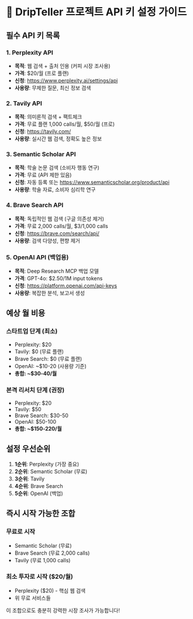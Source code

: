 # 🔑 DripTeller 프로젝트 API 키 설정 가이드

## 필수 API 키 목록

### 1. Perplexity API
- **목적**: 웹 검색 + 출처 인용 (커피 시장 조사용)
- **가격**: $20/월 (프로 플랜)
- **신청**: https://www.perplexity.ai/settings/api
- **사용량**: 무제한 질문, 최신 정보 검색

### 2. Tavily API  
- **목적**: 의미론적 검색 + 팩트체크
- **가격**: 무료 플랜 1,000 calls/월, $50/월 (프로)  
- **신청**: https://tavily.com/
- **사용량**: 실시간 웹 검색, 정확도 높은 정보

### 3. Semantic Scholar API
- **목적**: 학술 논문 검색 (소비자 행동 연구)
- **가격**: 무료 (API 제한 있음)
- **신청**: 자동 등록 또는 https://www.semanticscholar.org/product/api
- **사용량**: 학술 자료, 소비자 심리학 연구

### 4. Brave Search API
- **목적**: 독립적인 웹 검색 (구글 의존성 제거)
- **가격**: 무료 2,000 calls/월, $3/1,000 calls
- **신청**: https://brave.com/search/api/
- **사용량**: 검색 다양성, 편향 제거

### 5. OpenAI API (백업용)
- **목적**: Deep Research MCP 백업 모델
- **가격**: GPT-4o: $2.50/1M input tokens
- **신청**: https://platform.openai.com/api-keys
- **사용량**: 복잡한 분석, 보고서 생성

## 예상 월 비용

### 스타트업 단계 (최소)
- Perplexity: $20
- Tavily: $0 (무료 플랜)
- Brave Search: $0 (무료 플랜)
- OpenAI: ~$10-20 (사용량 기준)
- **총합: ~$30-40/월**

### 본격 리서치 단계 (권장)
- Perplexity: $20
- Tavily: $50  
- Brave Search: $30-50
- OpenAI: $50-100
- **총합: ~$150-220/월**

## 설정 우선순위

1. **1순위**: Perplexity (가장 중요)
2. **2순위**: Semantic Scholar (무료)  
3. **3순위**: Tavily
4. **4순위**: Brave Search
5. **5순위**: OpenAI (백업)

## 즉시 시작 가능한 조합

### 무료로 시작
- Semantic Scholar (무료)
- Brave Search (무료 2,000 calls)
- Tavily (무료 1,000 calls)

### 최소 투자로 시작 ($20/월)
- Perplexity ($20) - 핵심 웹 검색
- 위 무료 서비스들

이 조합으로도 충분히 강력한 시장 조사가 가능합니다!